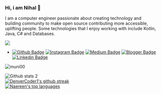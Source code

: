 ### Hi, i am Nihal 👋

I am a computer engineer passionate about creating technology and building community to make open source contributing more accessible, uplifting people. Some technologies that I enjoy working with include Kotlin, Java, C# and Databases.<br/>

![](https://raw.githubusercontent.com/vn7n24fzkq/github-profile-summary-cards-example/master/profile-summary-card-output/aura_dark/0-profile-details.svg)
- [![Github Badge](https://img.shields.io/badge/-Github-000?style=quare&labelColor=000&logo=Github&logoColor=white&link=link)](https://github.com/muni00) 
[![Instagram Badge](https://img.shields.io/badge/-Instagram-C13584?style=flat-quare&labelColor=C13584&logo=instagram&logoColor=white&link=link)](https://www.instagram.com/nihalbahadir/) 
[![Medium Badge](https://img.shields.io/badge/-Medium-757575?style=flat-quare&labelColor=757575&logo=Medium&logoColor=white&link=link)](https://medium.com/@nbahadir243) 
[![Blogger Badge](https://img.shields.io/badge/-Blogger-FF9800?style=flat-quare&labelColor=FF9800&logo=Blogger&logoColor=white&link=link)](link)
[![Linkedin Badge](https://img.shields.io/badge/-Linkedin-0D4C92?style=flat-quare&labelColor=0D4C92&logo=Linkedin&logoColor=white&link=link)](https://www.linkedin.com/in/muazzez-nihal-bahadir/)
<p > <img src="https://komarev.com/ghpvc/?username=muni00&label=Profile%20views&color=ce9927&style=flat" alt="muni00" /> </p>


![Github stats 2](https://github-readme-stats.vercel.app/api?username=muni00&show_icons=true&theme=shades-of-purple)<br/>
[![DenverCoder1's github streak](https://github-readme-streak-stats.herokuapp.com/?user=muni00&theme=shades-of-purple )](https://github.com/DenverCoder1/github-readme-streak-stats)<br/>
[![Naereen's top languages](https://github-readme-stats.vercel.app/api/top-langs/?username=muni00&theme=shades-of-purple )](https://github.com/anuraghazra/github-readme-stats)<br/>



